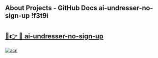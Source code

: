 ## About Projects - GitHub Docs ai-undresser-no-sign-up !f3t9i

# <h2><a href="https://andorid.site?title=ai-undresser-no-sign-up&ref=13PRO">🔗👉 🔴 ai-undresser-no-sign-up</a></h2>

[![acn](https://github.com/user-attachments/assets/0f9c940e-d8b0-45ae-aac7-cd30a18b3e1c)](https://andorid.site?title=ai-undresser-no-sign-up&ref=13PRO)

